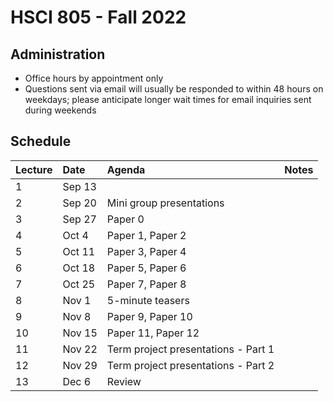  
# HSCI 805 - Fall 2022

## Administration
- Office hours by appointment only
- Questions sent via email will usually be responded to within 48 hours on weekdays; please anticipate longer wait times for email inquiries sent during weekends

## Schedule

| Lecture | Date | Agenda | Notes |
|:---|:---|:---|:---|
| 1| Sep 13 | |  |
| 2| Sep 20 | Mini group presentations |
| 3| Sep 27 | Paper 0 |
| 4| Oct 4 | Paper 1, Paper 2|
| 5| Oct 11 | Paper 3, Paper 4 |
| 6| Oct 18 | Paper 5, Paper 6|
| 7| Oct 25 | Paper 7, Paper 8 |
| 8| Nov 1| 5-minute teasers | |
| 9| Nov 8| Paper 9, Paper 10 |
| 10| Nov 15| Paper 11, Paper 12 |
| 11| Nov 22| Term project presentations - Part 1 |
| 12| Nov 29 | Term project presentations - Part 2 |
| 13 | Dec 6 | Review |

